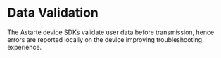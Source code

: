 # Data Validation

The Astarte device SDKs validate user data before transmission, hence errors are reported locally
on the device improving troubleshooting experience.
